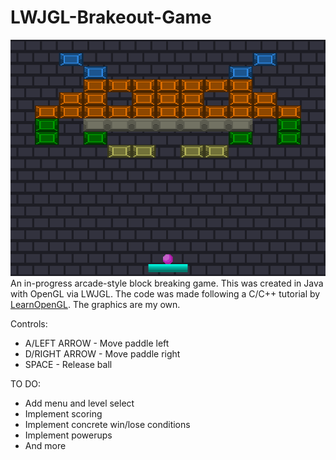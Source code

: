 # LWJGL-Brakeout-Game
![Screenshot of program](screenshots/javaw_25-02-2024_14-34-20.png)
An in-progress arcade-style block breaking game. This was created in Java with OpenGL via LWJGL. The code was made following a C/C++ tutorial by [LearnOpenGL](https://learnopengl.com/In-Practice/2D-Game/Breakout). The graphics are my own.

Controls:
- A/LEFT ARROW - Move paddle left
- D/RIGHT ARROW - Move paddle right
- SPACE - Release ball

TO DO:
- Add menu and level select
- Implement scoring
- Implement concrete win/lose conditions
- Implement powerups
- And more
